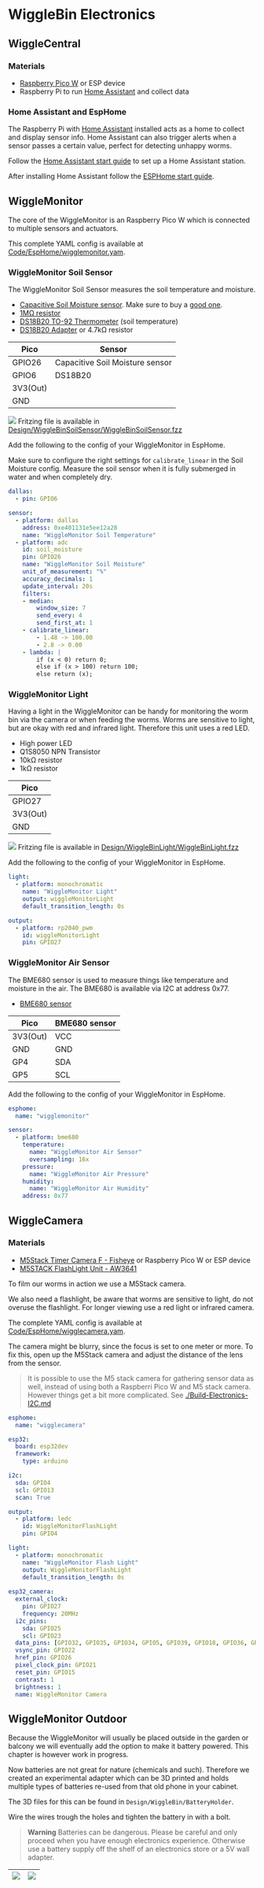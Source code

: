 # WiggleBin Electronics

## WiggleCentral

### Materials
- [Raspberry Pico W](https://www.tinytronics.nl/shop/en/development-boards/microcontroller-boards/with-wi-fi/raspberry-pi-pico-w-rp2040) or ESP device
- Raspberry Pi to run [Home Assistant](https://www.home-assistant.io) and collect data

### Home Assistant and EspHome

The Raspberry Pi with [Home Assistant](https://www.home-assistant.io) installed acts as a home to collect and display sensor info. Home Assistant can also trigger alerts when a sensor passes a certain value, perfect for detecting unhappy worms.

Follow the [Home Assistant start guide](https://www.home-assistant.io/installation/) to set up a Home Assistant station.

After installing Home Assistant follow the [ESPHome start guide](https://esphome.io/guides/getting_started_hassio.html).

## WiggleMonitor

The core of the WiggleMonitor is an Raspberry Pico W which is connected to multiple sensors and actuators.

This complete YAML config is available at [Code/EspHome/wigglemonitor.yam](Code/EspHome/wigglemonitor.yaml).

### WiggleMonitor Soil Sensor

The WiggleMonitor Soil Sensor measures the soil temperature and moisture.

- [Capacitive Soil Moisture sensor](https://www.tinytronics.nl/shop/en/sensors/liquid/capacitive-soil-moisture-sensor-module-with-cable). Make sure to buy a [good one](https://www.youtube.com/watch?v=IGP38bz-K48).
- [1MΩ resistor](https://www.tinytronics.nl/shop/en/components/resistors/resistors/1m%CF%89-resistor)
- [DS18B20 TO-92 Thermometer](https://www.tinytronics.nl/shop/en/sensors/temperature/ds18b20-to-92-thermometer-temperature-sensor-with-cable-waterproof-high-temperature-1m) (soil temperature)
- [DS18B20 Adapter](https://www.tinytronics.nl/shop/en/sensors/temperature/ds18b20-adapter) or 4.7kΩ resistor

| Pico | Sensor
--- | --- | 
| GPIO26 | Capacitive Soil Moisture sensor
| GPIO6 | DS18B20
| 3V3(Out) | 
| GND | 

![](/Design/WiggleBinSoilSensor/WiggleBinSoilSensor.png)
Fritzing file is available in [Design/WiggleBinSoilSensor/WiggleBinSoilSensor.fzz](Design/WiggleBinSoilSensor/WiggleBinSoilSensor.fzz)

Add the following to the config of your WiggleMonitor in EspHome. 

Make sure to configure the right settings for `calibrate_linear` in the Soil Moisture config. Measure the soil sensor when it is fully submerged in water and when completely dry. 

```yaml
dallas:
  - pin: GPIO6

sensor:
  - platform: dallas
    address: 0xe401131e5ee12a28
    name: "WiggleMonitor Soil Temperature"
  - platform: adc
    id: soil_moisture
    pin: GPIO26
    name: "WiggleMonitor Soil Moisture"
    unit_of_measurement: "%"
    accuracy_decimals: 1
    update_interval: 20s
    filters:
    - median:
        window_size: 7
        send_every: 4
        send_first_at: 1
    - calibrate_linear:
        - 1.48 -> 100.00
        - 2.8 -> 0.00
    - lambda: |
        if (x < 0) return 0; 
        else if (x > 100) return 100;
        else return (x);
```

### WiggleMonitor Light

Having a light in the WiggleMonitor can be handy for monitoring the worm bin via the camera or when feeding the worms. Worms are sensitive to light, but are okay with red and infrared light. Therefore this unit uses a red LED.

- High power LED
- Q1S8050 NPN Transistor
- 10kΩ resistor
- 1kΩ resistor

| Pico | 
--- | 
| GPIO27 |
| 3V3(Out) | 
| GND | 

![](Design/WiggleBinLight/WiggleBinLight.png)
Fritzing file is available in [Design/WiggleBinLight/WiggleBinLight.fzz](Design/WiggleBinLight/WiggleBinLight.fzz)

Add the following to the config of your WiggleMonitor in EspHome.

```yaml
light:
  - platform: monochromatic
    name: "WiggleMonitor Light"
    output: wiggleMonitorLight
    default_transition_length: 0s

output:
  - platform: rp2040_pwm
    id: wiggleMonitorLight
    pin: GPIO27
```

### WiggleMonitor Air Sensor

The BME680 sensor is used to measure things like temperature and moisture in the air. The BME680 is available via I2C at address 0x77.

- [BME680 sensor](https://www.tinytronics.nl/shop/en/sensors/air/pressure/bme680-sensor-module-with-level-converter-air-pressure-air-quality-humidity-temperature)

|Pico | BME680 sensor|
--- | --- | 
| 3V3(Out) | VCC |
| GND | GND |
| GP4 | SDA |
| GP5 | SCL |

Add the following to the config of your WiggleMonitor in EspHome.

```yaml
esphome:
  name: "wigglemonitor"

sensor:
  - platform: bme680
    temperature:
      name: "WiggleMonitor Air Sensor"
      oversampling: 16x
    pressure:
      name: "WiggleMonitor Air Pressure"
    humidity:
      name: "WiggleMonitor Air Humidity"
    address: 0x77
```

## WiggleCamera

### Materials
- [M5Stack Timer Camera F - Fisheye](https://www.tinytronics.nl/shop/en/platforms-and-systems/m5stack/camera/m5stack-timer-camera-f-fisheye) or Raspberry Pico W or ESP device
- [M5STACK FlashLight Unit - AW3641](https://www.tinytronics.nl/shop/en/platforms-and-systems/m5stack/unit/m5stack-flashlight-unit-aw3641)

To film our worms in action we use a M5Stack camera. 

We also need a flashlight, be aware that worms are sensitive to light, do not overuse the flashlight. For longer viewing use a red light or infrared camera.

The complete YAML config is available at [Code/EspHome/wigglecamera.yam](Code/EspHome/wigglecamera.yaml).

The camera might be blurry, since the focus is set to one meter or more. To fix this, open up the M5Stack camera and adjust the distance of the lens from the sensor.

> It is possible to use the M5 stack camera for gathering sensor data as well, instead of using both a Raspberri Pico W and M5 stack camera. However things get a bit more complicated. See [./Build-Electronics-I2C.md](./Build-Electronics-I2C.md)

```yaml
esphome:
  name: "wigglecamera"

esp32:
  board: esp32dev
  framework:
    type: arduino

i2c:
  sda: GPIO4
  scl: GPIO13
  scan: True

output:
  - platform: ledc
    id: WiggleMonitorFlashLight
    pin: GPIO4

light:
  - platform: monochromatic
    name: "WiggleMonitor Flash Light"
    output: WiggleMonitorFlashLight
    default_transition_length: 0s
    
esp32_camera:
  external_clock:
    pin: GPIO27
    frequency: 20MHz
  i2c_pins:
    sda: GPIO25
    scl: GPIO23
  data_pins: [GPIO32, GPIO35, GPIO34, GPIO5, GPIO39, GPIO18, GPIO36, GPIO19]
  vsync_pin: GPIO22
  href_pin: GPIO26
  pixel_clock_pin: GPIO21
  reset_pin: GPIO15
  contrast: 1
  brightness: 1
  name: WiggleMonitor Camera
```


## WiggleMonitor Outdoor

Because the WiggleMonitor will usually be placed outside in the garden or balcony we will eventually add the option to make it battery powered. This chapter is however work in progress.

Now batteries are not great for nature (chemicals and such). Therefore we created an experimental adapter which can be 3D printed and holds multiple types of batteries re-used from that old phone in your cabinet.

The 3D files for this can be found in `Design/WiggleBin/BatteryHolder`.

Wire the wires trough the holes and tighten the battery in with a bolt.

> **Warning**
> Batteries can be dangerous. Please be careful and only proceed when you have enough electronics experience. Otherwise use a battery supply off the shelf of an electronics store or a 5V wall adapter.

| ![](Images/WiggleBin/BatteryHolder/BatteryHolder_Top.jpg) | ![](Images/WiggleBin/BatteryHolder/BatteryHolder_Side.jpg) | 
|-|-|